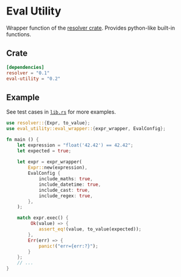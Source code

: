 # Eval Utility

Wrapper function of the [resolver crate](https://crates.io/crates/resolver). Provides python-like built-in functions.

## Crate

```toml
[dependencies]
resolver = "0.1"
eval-utility = "0.2"
```


## Example

See test cases in [`lib.rs`](https://github.com/floating-floaties/eval-utility/blob/main/src/lib.rs#L484) for more examples.

```rust
use resolver::{Expr, to_value};
use eval_utility::eval_wrapper::{expr_wrapper, EvalConfig};

fn main () {
    let expression = "float('42.42') == 42.42";
    let expected = true;
    
    let expr = expr_wrapper(
        Expr::new(expression),
        EvalConfig {
            include_maths: true,
            include_datetime: true,
            include_cast: true,
            include_regex: true,
        },
    );

    match expr.exec() {
         Ok(value) => {
            assert_eq!(value, to_value(expected));
        },
        Err(err) => {
            panic!("err={err:?}");
        }
    };
    // ...
}
```

